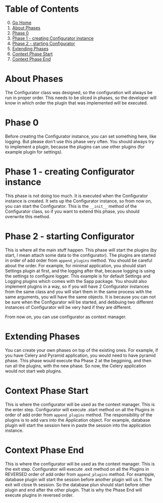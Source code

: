 # Table of Contents

0. [Go Home](../README.md)
1. [About Phases](#about-phases)
2. [Phase 0](#phase-0)
3. [Phase 1 - creating Configurator instance](#phase-1---creating-configurator-instance)
4. [Phase 2 - starting Configurator](#phase-2---starting-configurator)
5. [Extending Phases](#extending-phases)
6. [Context Phase Start](#context-phase-start)
7. [Context Phase End](#context-phase-end)

# About Phases

The Configurator class was designed, so the configuration will always be run in
proper order. This needs to be sliced in phases, so the developer will know
in which order the plugin that was implemented will be executed.

# Phase 0

Before creating the Configurator instance, you can set something here, like
logging. But please don't use this phase very often. You should always try
to implement a plugin, because the plugins can use other plugins (for example
plugin for settings).

# Phase 1 - creating Configurator instance

This phase is not doing too much. It is executed when the Configurator instance
is created. It sets up the Configurator instance, so from now on, you can start
the Configurator. This is the `__init__` method of the Configurator class, so
if you want to extend this phase, you should overwrite this method.

# Phase 2 - starting Configurator

This is where all the main stuff happen. This phase will start the plugins
(by start, I mean attach some data to the configurator). The plugins are started
in order of add order from `append_plugins` method. You should be careful about
the order.
For example, for minimal application, you should start Settings plugin at first,
and the logging after that, because logging is using the settings to configure
logger. This example is for default Settings and Logging plugins which comes
with the Sapp package.
You should also implement plugins in a way, so if you will have 2 Configurator
instances from the same class and you will start them in the same process with
the same arguments, you will have the same objects. It is because you can not be
sure when the Configurator will be started, and debbuing two different instances
of Configurator will be very hard if they are different.

From now on, you can use configurator as context manager.

# Extending Phases

You can create your own phases on top of the existing ones. For example, if you
have Celery and Pyramid application, you would need to have pyramid phase. This
phase would execute tha Phase 2 at the beggining, and then run all the plugins,
with the new phase. So now, the Celery application would not start web plugins.

# Context Phase Start

This is where the configurator will be used as the context manager. This is the
enter step. Configurator will execute .start method on all the Plugins in order
of add order from `append_plugins` method. The responsibility of the plugins
is to add vars into the Application object.
For example, database plugin will start the session here in paste the session
into the application instance.

# Context Phase End

This is where the configurator will be used as the context manager. This is the
exit step. Configurator will execute .exit method on all the Plugins in REVERSED
order of add order from `append_plugins` method.
For exampple, database plugin will start the session before another plugin will
us it. The exit will close th session.
So the database plun should start before other plugin and end after the other
plugin. That is why the Phase End will execute plugins in reversed order.
